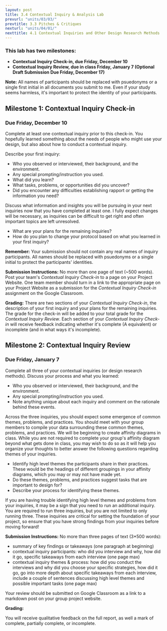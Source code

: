 ```yaml
---
layout: post
title: 3.4 Contextual Inquiry & Analysis Lab
prevurl: "units/03/03/"
prevtitle: 3.3 Pitches & Critiques
nexturl: "units/04/01/"
nexttitle: 4.1 Contextual Inquiries and Other Design Research Methods
---
```


### This lab has two milestones:
  - **Contextual Inquiry Check-in, due Friday, December 10**
  - **Contextual Inquiry Review, due in class Friday, January 7 (Optional Draft Submission Due Friday, December 17)**

**Note:** All names of participants should be replaced with psuedonyms or a single first initial in all documents you submit to me. Even if your study seems harmless, it's important to protect the identity of your participants.

## Milestone 1: Contextual Inquiry Check-in
### Due Friday, December 10

Complete at least one contextual inquiry prior to this check-in. You hopefully learned something about the needs of people who might use your design, but also about how to conduct a contextual inquiry.

Describe your first inquiry:

  - Who you observed or interviewed, their background, and the environment.
  - Any special prompting/instruction you used.
  - What did you learn?
  - What tasks, problems, or opportunities did you uncover?
  - Did you encounter any difficulties establishing rapport or getting the information you need?
  
Discuss what information and insights you will be pursuing in your next inquiries now that you have completed at least one. I fully expect changes will be necessary, as inquiries can be difficult to get right and often important topics are left unresolved.

  - What are your plans for the remaining inquiries?
  - How do you plan to change your protocol based on what you learned in your first inquiry?
  
**Remember:** Your submission should not contain any real names of inquiry participants. All names should be replaced with psuedonyms or a single initial to protect the participants' identities.

**Submission Instructions:** No more than one page of text (~500 words). Post your team's _Contextual Inquiry Check-in_ to a page on your Project Website. One team member should turn in a link to the appropriate page on your Project Website as a submission for the _Contextual Inquiry Check-in_ assignment on the Google Classroom.

**Grading:** There are two sections of your _Contextual Inquiry Check-in_, the description of your first inquiry and your plans for the remaining inquiries. The grade for the check-in will be added to your total grade for the _Contextual Inquiry Review_. Each section of your _Contextual Inquiry Check-in_ will receive feedback indicating whether it's complete (A equivalent) or incomplete (and in what ways it's incomplete).

## Milestone 2: Contextual Inquiry Review
### Due Friday, January 7

Complete all three of your contextual inquiries (or design research methods). Discuss your process and what you learned:
  - Who you observed or interviewed, their background, and the environment.
  - Any special prompting/instruction you used.
  - Note anything unique about each inquiry and comment on the rationale behind these events.

Across the three inquiries, you should expect some emergence of common themes, problems, and practices. You should meet with your group members to compile your data surrounding these common themes, problems, and practices. We will be beginning to create affinity diagrams in class. While you are not required to complete your group's affinity diagram beyond what gets done in class, you may wish to do so as it will help you organize your thoughts to better answer the following questions regarding themes of your inquiries.
  - Identify high level themes the participants share in their practices. These would be the headings of different groupings in your affinity diagrams, which you may or may not have made yet.
  - Do these themes, problems, and practices suggest tasks that are important to design for?
  - Describe your process for identifying these themes.
  
If you are having trouble identifying high level themes and problems from your inquiries, it may be a sign that you need to run an additional inquiry. You are required to run three inquiries, but you are not limited to only running three. These inquiries are critical for setting the foundation of your project, so ensure that you have strong findings from your inquiries before moving forward!
  
**Submission Instructions:** No more than three pages of text (3\*500 words):
  - summary of key findings or takeaways (one paragraph at beginning)
  - contextual inquiry participants: who did you interview and why, how did it go, specific takeaways from each interview (one page max)
  - contextual inquiry themes & process: how did you conduct the interviews and why did you choose your specific strategies, how did it go, go into more depth about specific takeaways from each interview, include a couple of sentences discussing high level themes and possible important tasks (one page max)
  
Your review should be submitted on Google Classroom as a link to a markdown post on your group project website.
  
**Grading:** 

You will receive qualitative feedback on the full report, as well a mark of complete, partially complete, or incomplete. 
